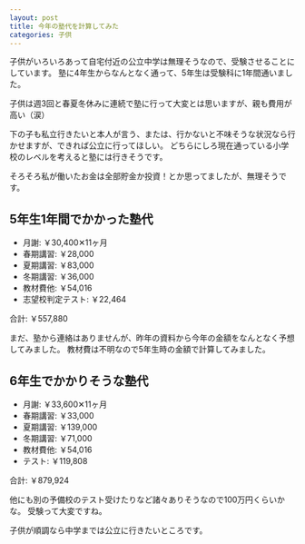 ```yaml
---
layout: post
title: 今年の塾代を計算してみた
categories: 子供
---
```


子供がいろいろあって自宅付近の公立中学は無理そうなので、受験させることにしています。
塾に4年生からなんとなく通って、5年生は受験科に1年間通いました。

子供は週3回と春夏冬休みに連続で塾に行って大変とは思いますが、親も費用が高い（涙）

下の子も私立行きたいと本人が言う、または、行かないと不味そうな状況なら行かせますが、できれば公立に行ってほしい。
どちらにしろ現在通っている小学校のレベルを考えると塾には行きそうです。

そろそろ私が働いたお金は全部貯金か投資！とか思ってましたが、無理そうです。

## 5年生1年間でかかった塾代

- 月謝: ￥30,400✕11ヶ月
- 春期講習: ￥28,000
- 夏期講習: ￥83,000
- 冬期講習: ￥36,000
- 教材費他: ￥54,016
- 志望校判定テスト: ￥22,464

合計: ￥557,880

まだ、塾から連絡はありませんが、昨年の資料から今年の金額をなんとなく予想してみました。
教材費は不明なので5年生時の金額で計算してみました。


## 6年生でかかりそうな塾代

- 月謝: ￥33,600✕11ヶ月
- 春期講習: ￥33,000
- 夏期講習: ￥139,000
- 冬期講習: ￥71,000
- 教材費他: ￥54,016
- テスト: ￥119,808

合計: ￥879,924

他にも別の予備校のテスト受けたりなど諸々ありそうなので100万円くらいかな。
受験って大変ですね。

子供が順調なら中学までは公立に行きたいところです。
